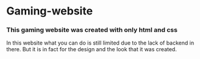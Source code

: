 # Gaming-website
### This gaming website was created with only html and css
In this website what you can do is still limited due to the lack of backend in there. But it is in fact for the design and the look that it was created.

